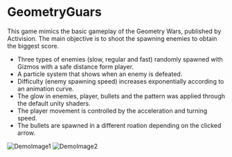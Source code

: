 # GeometryGuars
This game mimics the basic gameplay of the Geometry Wars, published by Activision. The main objective is to shoot the spawning enemies to obtain the biggest score.
* Three types of enemies (slow, regular and fast) randomly spawned with Gizmos with a safe distance form player.
* A particle system that shows when an enemy is defeated.
* Difficulty (enemy spawning speed) increases exponentially according to an animation curve.
* The glow in enemies, player, bullets and the pattern was applied through the default unity shaders.
* The player movement is controlled by the acceleration and turning speed.
* The bullets are spawned in a different roation depending on the clicked arrow.

 
![DemoImage1](https://github.com/JorgeLeonS/VFS2019/blob/master/GeometryGuars/DemoImages/DemoImage1.png)
![DemoImage2](https://github.com/JorgeLeonS/VFS2019/blob/master/GeometryGuars/DemoImages/DemoImage2.png)
